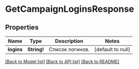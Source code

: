 # GetCampaignLoginsResponse

## Properties
Name | Type | Description | Notes
------------ | ------------- | ------------- | -------------
**logins** | **String!** | Список логинов. | [default to null]

[[Back to Model list]](../README.md#documentation-for-models) [[Back to API list]](../README.md#documentation-for-api-endpoints) [[Back to README]](../README.md)


